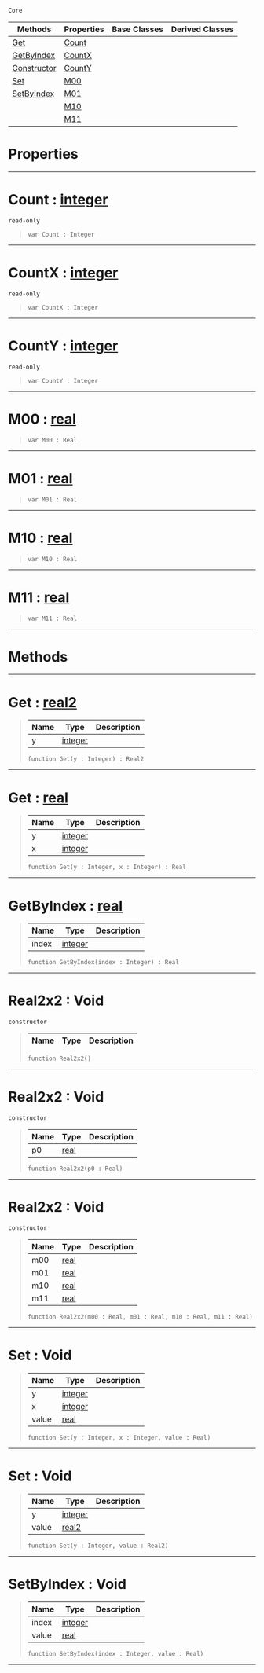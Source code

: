  `Core`

|Methods|Properties|Base Classes|Derived Classes|
|---|---|---|---|
|[ Get](https://github.com/zeroengineteam/ZeroDocs/code_reference/zilch_base_types/real2x2.markdown#get-zero-engine-document)|[ Count](https://github.com/zeroengineteam/ZeroDocs/code_reference/zilch_base_types/real2x2.markdown#count-zero-engine-docume)| | |
|[ GetByIndex](https://github.com/zeroengineteam/ZeroDocs/code_reference/zilch_base_types/real2x2.markdown#getbyindex-zero-engine-d)|[ CountX](https://github.com/zeroengineteam/ZeroDocs/code_reference/zilch_base_types/real2x2.markdown#countx-zero-engine-docum)| | |
|[ Constructor](https://github.com/zeroengineteam/ZeroDocs/code_reference/zilch_base_types/real2x2.markdown#real2x2-void)|[ CountY](https://github.com/zeroengineteam/ZeroDocs/code_reference/zilch_base_types/real2x2.markdown#county-zero-engine-docum)| | |
|[ Set](https://github.com/zeroengineteam/ZeroDocs/code_reference/zilch_base_types/real2x2.markdown#set-void)|[ M00](https://github.com/zeroengineteam/ZeroDocs/code_reference/zilch_base_types/real2x2.markdown#m00-zero-engine-document)| | |
|[ SetByIndex](https://github.com/zeroengineteam/ZeroDocs/code_reference/zilch_base_types/real2x2.markdown#setbyindex-void)|[ M01](https://github.com/zeroengineteam/ZeroDocs/code_reference/zilch_base_types/real2x2.markdown#m01-zero-engine-document)| | |
| |[ M10](https://github.com/zeroengineteam/ZeroDocs/code_reference/zilch_base_types/real2x2.markdown#m10-zero-engine-document)| | |
| |[ M11](https://github.com/zeroengineteam/ZeroDocs/code_reference/zilch_base_types/real2x2.markdown#m11-zero-engine-document)| | |


 #  Properties


---  
 #  Count : [integer](https://github.com/zeroengineteam/ZeroDocs/code_reference/zilch_base_types/integer.markdown)

 `read-only`

> 
> ``` lang=cpp, name=Zilch
> var Count : Integer


---  
 #  CountX : [integer](https://github.com/zeroengineteam/ZeroDocs/code_reference/zilch_base_types/integer.markdown)

 `read-only`

> 
> ``` lang=cpp, name=Zilch
> var CountX : Integer


---  
 #  CountY : [integer](https://github.com/zeroengineteam/ZeroDocs/code_reference/zilch_base_types/integer.markdown)

 `read-only`

> 
> ``` lang=cpp, name=Zilch
> var CountY : Integer


---  
 #  M00 : [real](https://github.com/zeroengineteam/ZeroDocs/code_reference/zilch_base_types/real.markdown)

> 
> ``` lang=cpp, name=Zilch
> var M00 : Real


---  
 #  M01 : [real](https://github.com/zeroengineteam/ZeroDocs/code_reference/zilch_base_types/real.markdown)

> 
> ``` lang=cpp, name=Zilch
> var M01 : Real


---  
 #  M10 : [real](https://github.com/zeroengineteam/ZeroDocs/code_reference/zilch_base_types/real.markdown)

> 
> ``` lang=cpp, name=Zilch
> var M10 : Real


---  
 #  M11 : [real](https://github.com/zeroengineteam/ZeroDocs/code_reference/zilch_base_types/real.markdown)

> 
> ``` lang=cpp, name=Zilch
> var M11 : Real


---  
 #  Methods


---  
 #  Get : [real2](https://github.com/zeroengineteam/ZeroDocs/code_reference/zilch_base_types/real2.markdown)

> 
> |Name|Type|Description|
> |---|---|---|
> |y|[integer](https://github.com/zeroengineteam/ZeroDocs/code_reference/zilch_base_types/integer.markdown)| |
> ``` lang=cpp, name=Zilch
> function Get(y : Integer) : Real2
> ``` 


---  
 #  Get : [real](https://github.com/zeroengineteam/ZeroDocs/code_reference/zilch_base_types/real.markdown)

> 
> |Name|Type|Description|
> |---|---|---|
> |y|[integer](https://github.com/zeroengineteam/ZeroDocs/code_reference/zilch_base_types/integer.markdown)| |
> |x|[integer](https://github.com/zeroengineteam/ZeroDocs/code_reference/zilch_base_types/integer.markdown)| |
> ``` lang=cpp, name=Zilch
> function Get(y : Integer, x : Integer) : Real
> ``` 


---  
 #  GetByIndex : [real](https://github.com/zeroengineteam/ZeroDocs/code_reference/zilch_base_types/real.markdown)

> 
> |Name|Type|Description|
> |---|---|---|
> |index|[integer](https://github.com/zeroengineteam/ZeroDocs/code_reference/zilch_base_types/integer.markdown)| |
> ``` lang=cpp, name=Zilch
> function GetByIndex(index : Integer) : Real
> ``` 


---  
 #  Real2x2 : Void

 `constructor`

> 
> |Name|Type|Description|
> |---|---|---|
> ``` lang=cpp, name=Zilch
> function Real2x2()
> ``` 


---  
 #  Real2x2 : Void

 `constructor`

> 
> |Name|Type|Description|
> |---|---|---|
> |p0|[real](https://github.com/zeroengineteam/ZeroDocs/code_reference/zilch_base_types/real.markdown)| |
> ``` lang=cpp, name=Zilch
> function Real2x2(p0 : Real)
> ``` 


---  
 #  Real2x2 : Void

 `constructor`

> 
> |Name|Type|Description|
> |---|---|---|
> |m00|[real](https://github.com/zeroengineteam/ZeroDocs/code_reference/zilch_base_types/real.markdown)| |
> |m01|[real](https://github.com/zeroengineteam/ZeroDocs/code_reference/zilch_base_types/real.markdown)| |
> |m10|[real](https://github.com/zeroengineteam/ZeroDocs/code_reference/zilch_base_types/real.markdown)| |
> |m11|[real](https://github.com/zeroengineteam/ZeroDocs/code_reference/zilch_base_types/real.markdown)| |
> ``` lang=cpp, name=Zilch
> function Real2x2(m00 : Real, m01 : Real, m10 : Real, m11 : Real)
> ``` 


---  
 #  Set : Void

> 
> |Name|Type|Description|
> |---|---|---|
> |y|[integer](https://github.com/zeroengineteam/ZeroDocs/code_reference/zilch_base_types/integer.markdown)| |
> |x|[integer](https://github.com/zeroengineteam/ZeroDocs/code_reference/zilch_base_types/integer.markdown)| |
> |value|[real](https://github.com/zeroengineteam/ZeroDocs/code_reference/zilch_base_types/real.markdown)| |
> ``` lang=cpp, name=Zilch
> function Set(y : Integer, x : Integer, value : Real)
> ``` 


---  
 #  Set : Void

> 
> |Name|Type|Description|
> |---|---|---|
> |y|[integer](https://github.com/zeroengineteam/ZeroDocs/code_reference/zilch_base_types/integer.markdown)| |
> |value|[real2](https://github.com/zeroengineteam/ZeroDocs/code_reference/zilch_base_types/real2.markdown)| |
> ``` lang=cpp, name=Zilch
> function Set(y : Integer, value : Real2)
> ``` 


---  
 #  SetByIndex : Void

> 
> |Name|Type|Description|
> |---|---|---|
> |index|[integer](https://github.com/zeroengineteam/ZeroDocs/code_reference/zilch_base_types/integer.markdown)| |
> |value|[real](https://github.com/zeroengineteam/ZeroDocs/code_reference/zilch_base_types/real.markdown)| |
> ``` lang=cpp, name=Zilch
> function SetByIndex(index : Integer, value : Real)
> ``` 


---  
 

 